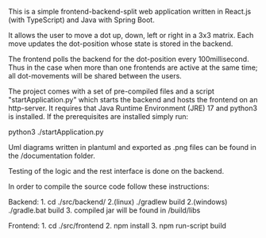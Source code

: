 This is a simple frontend-backend-split web application
written in React.js (with TypeScript) and Java with
Spring Boot.

It allows the user to move a dot up, down, left or right
in a 3x3 matrix. Each move updates the dot-position whose
state is stored in the backend. 

The frontend polls the backend for the dot-position every
100millisecond. Thus in the case when more than one 
frontends are active at the same time; all dot-movements
will be shared between the users.

The project comes with a set of pre-compiled files and 
a script "startApplication.py" which starts the backend
and hosts the frontend on an http-server. It requires that
Java Runtime Environment (JRE) 17 and python3 is installed.
If the prerequisites are installed simply run:

python3 ./startApplication.py

Uml diagrams written in plantuml and exported as .png files 
can be found in the /documentation folder.

Testing of the logic and the rest interface is done on the
backend.

In order to compile the source code follow these instructions:

Backend: 1. cd ./src/backend/
         2.(linux) ./gradlew build
         2.(windows) ./gradle.bat build
         3. compiled jar will be found in /build/libs

Frontend: 1. cd ./src/frontend
          2. npm install
          3. npm run-script build